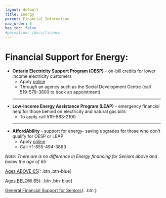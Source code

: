 ```yaml
---
layout: default
title: Energy
parent: Financial Information
nav_order: 5
has_toc: false
#permalink: /docs/finance
---
```


#  Financial Support for Energy:

- **Ontario Electricity Support Program (OESP)** - on-bill credits for lower income electricity customers
  * Apply [online](link)
  * Through an agency such as the Social Development Centre (call 519-579-3800 to book an appointment)
  ___
- **Low-Income Energy Assistance Program (LEAP)** - emergency financial help for those behind on electricity and natural gas bills
  * To apply call 519-883-2100
  ___
- **AffordAbility** -  support for energy- saving upgrades for those who don't qualify for OESP or LEAP
  * Apply [online](link)
  * Call +1-855-494-3863

*Note:* _There are is no difference in Energy financing for Seniors above and below the age of 65_

[Ages ABOVE 65](./Above65.md){: .btn .btn-blue}

[Ages BELOW 65](./Below65.md){: .btn .btn-blue}

[General Financial Support for Seniors](./financialhelp.md){: .btn }
